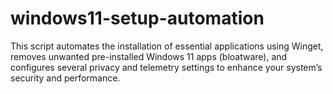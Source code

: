 # windows11-setup-automation
This script automates the installation of essential applications using Winget, removes unwanted pre-installed Windows 11 apps (bloatware), and configures several privacy and telemetry settings to enhance your system’s security and performance.
